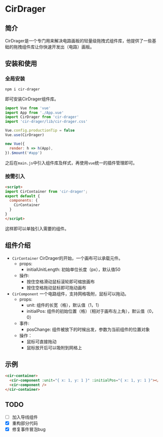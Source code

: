 # CirDrager
## 简介
CirDrager是一个专门用来解决电路画板的轻量级拖拽式组件库，他提供了一些基础的拖拽组件库让你快速开发出（电路）画板。

## 安装和使用
### 全局安装
```shell
npm i cir-drager
```
即可安装CirDrager组件库。


```js
import Vue from 'vue'
import App from './App.vue'
import CirDrager from 'cir-drager'
import 'cir-drager/lib/cir-drager.css'

Vue.config.productionTip = false
Vue.use(CirDrager)

new Vue({
  render: h => h(App),
}).$mount('#app')
```
之后在`main.js`中引入组件库及样式，再使用`vue`统一的插件管理即可。
### 按需引入
```html
<script>
import CirContainer from 'cir-drager';
export default {
  components: {
    CirContainer
  }
}
</script>
```
这样即可以单独引入需要的组件。
## 组件介绍
+ `CirContainer`
  CirDrager的开始，一个画布可以承载元件。
  + props:
    + initialUnitLength: 初始单位长度（px），默认值50
  + 操作:
    + 按住空格滑动鼠标滚轮即可缩放画布
    + 按住空格拖动鼠标即可拖动画布
+ `CirComponent`
  一个电路组件，支持网格吸附，鼠标可以拖动。
  + props:
    + unit: 组件的长宽（格），默认值（1，1）
    + initialPos: 组件的初始位置（格）（相对于画布左上角），默认值（0，0）
  + 事件:
    + posChange: 组件被放下的时候出发，参数为当前组件的位置对象
  + 操作：
    + 鼠标可直接拖动
    + 鼠标放开后可以吸附到网格上
## 示例
```html
<cir-container>
  <cir-component :unit="{ x: 1, y: 1 }" :initialPos="{ x: 1, y: 1 }"></cir-component>
  <cir-component />
</cir-container>
```
## TODO
- [ ] 加入导线组件
- [x] 重构部分代码
- [x] 修复事件冒泡bug